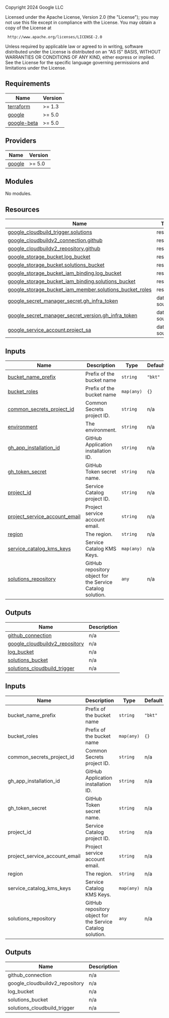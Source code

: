 <!-- BEGIN_TF_DOCS -->
Copyright 2024 Google LLC

Licensed under the Apache License, Version 2.0 (the "License");
you may not use this file except in compliance with the License.
You may obtain a copy of the License at

     http://www.apache.org/licenses/LICENSE-2.0

Unless required by applicable law or agreed to in writing, software
distributed under the License is distributed on an "AS IS" BASIS,
WITHOUT WARRANTIES OR CONDITIONS OF ANY KIND, either express or implied.
See the License for the specific language governing permissions and
limitations under the License.

## Requirements

| Name | Version |
|------|---------|
| <a name="requirement_terraform"></a> [terraform](#requirement\_terraform) | >= 1.3 |
| <a name="requirement_google"></a> [google](#requirement\_google) | >= 5.0 |
| <a name="requirement_google-beta"></a> [google-beta](#requirement\_google-beta) | >= 5.0 |

## Providers

| Name | Version |
|------|---------|
| <a name="provider_google"></a> [google](#provider\_google) | >= 5.0 |

## Modules

No modules.

## Resources

| Name | Type |
|------|------|
| [google_cloudbuild_trigger.solutions](https://registry.terraform.io/providers/hashicorp/google/latest/docs/resources/cloudbuild_trigger) | resource |
| [google_cloudbuildv2_connection.github](https://registry.terraform.io/providers/hashicorp/google/latest/docs/resources/cloudbuildv2_connection) | resource |
| [google_cloudbuildv2_repository.github](https://registry.terraform.io/providers/hashicorp/google/latest/docs/resources/cloudbuildv2_repository) | resource |
| [google_storage_bucket.log_bucket](https://registry.terraform.io/providers/hashicorp/google/latest/docs/resources/storage_bucket) | resource |
| [google_storage_bucket.solutions_bucket](https://registry.terraform.io/providers/hashicorp/google/latest/docs/resources/storage_bucket) | resource |
| [google_storage_bucket_iam_binding.log_bucket](https://registry.terraform.io/providers/hashicorp/google/latest/docs/resources/storage_bucket_iam_binding) | resource |
| [google_storage_bucket_iam_binding.solutions_bucket](https://registry.terraform.io/providers/hashicorp/google/latest/docs/resources/storage_bucket_iam_binding) | resource |
| [google_storage_bucket_iam_member.solutions_bucket_roles](https://registry.terraform.io/providers/hashicorp/google/latest/docs/resources/storage_bucket_iam_member) | resource |
| [google_secret_manager_secret.gh_infra_token](https://registry.terraform.io/providers/hashicorp/google/latest/docs/data-sources/secret_manager_secret) | data source |
| [google_secret_manager_secret_version.gh_infra_token](https://registry.terraform.io/providers/hashicorp/google/latest/docs/data-sources/secret_manager_secret_version) | data source |
| [google_service_account.project_sa](https://registry.terraform.io/providers/hashicorp/google/latest/docs/data-sources/service_account) | data source |

## Inputs

| Name | Description | Type | Default | Required |
|------|-------------|------|---------|:--------:|
| <a name="input_bucket_name_prefix"></a> [bucket\_name\_prefix](#input\_bucket\_name\_prefix) | Prefix of the bucket name | `string` | `"bkt"` | no |
| <a name="input_bucket_roles"></a> [bucket\_roles](#input\_bucket\_roles) | Prefix of the bucket name | `map(any)` | `{}` | no |
| <a name="input_common_secrets_project_id"></a> [common\_secrets\_project\_id](#input\_common\_secrets\_project\_id) | Common Secrets project ID. | `string` | n/a | yes |
| <a name="input_environment"></a> [environment](#input\_environment) | The environment. | `string` | n/a | yes |
| <a name="input_gh_app_installation_id"></a> [gh\_app\_installation\_id](#input\_gh\_app\_installation\_id) | GitHub Application installation ID. | `string` | n/a | yes |
| <a name="input_gh_token_secret"></a> [gh\_token\_secret](#input\_gh\_token\_secret) | GitHub Token secret name. | `string` | n/a | yes |
| <a name="input_project_id"></a> [project\_id](#input\_project\_id) | Service Catalog project ID. | `string` | n/a | yes |
| <a name="input_project_service_account_email"></a> [project\_service\_account\_email](#input\_project\_service\_account\_email) | Project service account email. | `string` | n/a | yes |
| <a name="input_region"></a> [region](#input\_region) | The region. | `string` | n/a | yes |
| <a name="input_service_catalog_kms_keys"></a> [service\_catalog\_kms\_keys](#input\_service\_catalog\_kms\_keys) | Service Catalog KMS Keys. | `map(any)` | n/a | yes |
| <a name="input_solutions_repository"></a> [solutions\_repository](#input\_solutions\_repository) | GitHub repository object for the Service Catalog solution. | `any` | n/a | yes |

## Outputs

| Name | Description |
|------|-------------|
| <a name="output_github_connection"></a> [github\_connection](#output\_github\_connection) | n/a |
| <a name="output_google_cloudbuildv2_repository"></a> [google\_cloudbuildv2\_repository](#output\_google\_cloudbuildv2\_repository) | n/a |
| <a name="output_log_bucket"></a> [log\_bucket](#output\_log\_bucket) | n/a |
| <a name="output_solutions_bucket"></a> [solutions\_bucket](#output\_solutions\_bucket) | n/a |
| <a name="output_solutions_cloudbuild_trigger"></a> [solutions\_cloudbuild\_trigger](#output\_solutions\_cloudbuild\_trigger) | n/a |
<!-- END_TF_DOCS -->
<!-- BEGINNING OF PRE-COMMIT-TERRAFORM DOCS HOOK -->
## Inputs

| Name | Description | Type | Default | Required |
|------|-------------|------|---------|:--------:|
| bucket\_name\_prefix | Prefix of the bucket name | `string` | `"bkt"` | no |
| bucket\_roles | Prefix of the bucket name | `map(any)` | `{}` | no |
| common\_secrets\_project\_id | Common Secrets project ID. | `string` | n/a | yes |
| gh\_app\_installation\_id | GitHub Application installation ID. | `string` | n/a | yes |
| gh\_token\_secret | GitHub Token secret name. | `string` | n/a | yes |
| project\_id | Service Catalog project ID. | `string` | n/a | yes |
| project\_service\_account\_email | Project service account email. | `string` | n/a | yes |
| region | The region. | `string` | n/a | yes |
| service\_catalog\_kms\_keys | Service Catalog KMS Keys. | `map(any)` | n/a | yes |
| solutions\_repository | GitHub repository object for the Service Catalog solution. | `any` | n/a | yes |

## Outputs

| Name | Description |
|------|-------------|
| github\_connection | n/a |
| google\_cloudbuildv2\_repository | n/a |
| log\_bucket | n/a |
| solutions\_bucket | n/a |
| solutions\_cloudbuild\_trigger | n/a |

<!-- END OF PRE-COMMIT-TERRAFORM DOCS HOOK -->